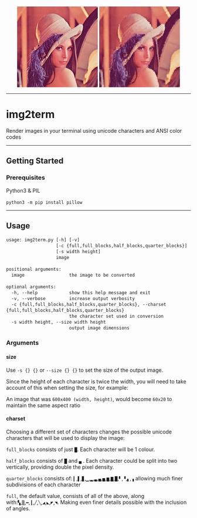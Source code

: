 <!-- ![Lenna](examples/Lenna.png) ![Lenna Converted](examples/lenna_letters.png) -->


<p align="center">
  <img src="examples/Lenna.png" />
  <img src="examples/lenna_letters.png" />
</p>


---
# img2term
Render images in your terminal using unicode characters and ANSI color codes



---
## Getting Started

### Prerequisites
Python3 & PIL

`
python3 -m pip install pillow
`

---
## Usage
```
usage: img2term.py [-h] [-v]
                   [-c {full,full_blocks,half_blocks,quarter_blocks}]
                   [-s width height]
                   image

positional arguments:
  image                 the image to be converted

optional arguments:
  -h, --help            show this help message and exit
  -v, --verbose         increase output verbosity
  -c {full,full_blocks,half_blocks,quarter_blocks}, --charset {full,full_blocks,half_blocks,quarter_blocks}
                        the character set used in conversion
  -s width height, --size width height
                        output image dimensions
```

### Arguments
#### size
Use `-s {} {}` or `--size {} {}` to set the size of the output image.

Since the height of each character is twice the width, you will need to take account of this when setting the size, for example:

An image that was `600x400 (width, height)`, would become `60x20` to maintain the same aspect ratio

#### charset
Choosing a different set of characters changes the possible unicode characters that will be used to display the image:

`full_blocks` consists of just `█`. Each character will be 1 colour.


`half_blocks` consists of `█` and `▄` . Each character could be split into two vertically, providing double the pixel density.


`quarter_blocks` consists of: `▎`,`▌`,`▊`,`▁`,`▂`,`▃`,`▄`,`▅`,`▆`,`▇`,`█`,`▘`,`▝`,`▖`,`▗`
allowing much finer subdivisions of each character


`full`, the default value, consists of all of the above, along with:`▚`,`▒`,`━`,`┃`,`╱`,`╲`,`◢`,`◣`,`◤`,`◥`. Making even finer details possible with the inclusion of angles.
